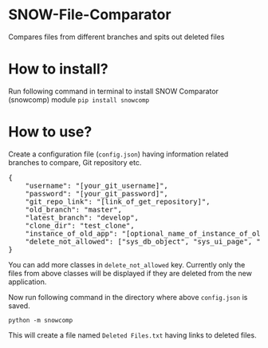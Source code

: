 # SNOW-File-Comparator
Compares files from different branches and spits out deleted files

# How to install?
Run following command in terminal to install SNOW Comparator (snowcomp) module
`pip install snowcomp`

# How to use?
Create a configuration file (`config.json`) having information related branches to compare, Git repository etc.

<pre>{
    "username": "[your_git_username]",
    "password": "[your_git_password]",
    "git_repo_link": "[link_of_get_repository]",
    "old_branch": "master",
    "latest_branch": "develop",
    "clone_dir": "test_clone",
    "instance_of_old_app": "[optional_name_of_instance_of_old_app_like_venXXXXX]",
    "delete_not_allowed": ["sys_db_object", "sys_ui_page", "sysauto_script", "sys_script", "sys_script_include", "sys_ui_action", "sysevent_register" , "sysevent_script_action", "sys_script_client", "sys_user_role", "sys_security_acl", "ecc_agent_script_include"]
}</pre>

You can add more classes in `delete_not_allowed` key. Currently only the files from above classes will be displayed if they are deleted from the new application.

Now run following command in the directory where above `config.json` is saved.

`python -m snowcomp`

This will create a file named `Deleted Files.txt` having links to deleted files.
